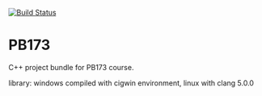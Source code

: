 [![Build Status](https://travis-ci.org/Aiosa/PB173.svg?branch=master)](https://travis-ci.org/Aiosa/PB173)

# PB173

C++ project bundle for PB173 course.

library: windows compiled with cigwin environment, linux with clang 5.0.0

